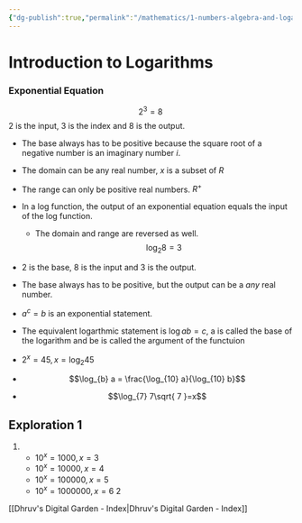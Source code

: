 ```yaml
---
{"dg-publish":true,"permalink":"/mathematics/1-numbers-algebra-and-logarithms/logarithms/intro-to-logarithms/","dgHomeLink":true,"dgPassFrontmatter":false,"dgShowLocalGraph":true}
---
```


# Introduction to Logarithms
### Exponential Equation
$$2^{3}=8$$
$2$ is the input, $3$ is the index and $8$ is the output.
- The base always has to be positive because the square root of a negative number is an imaginary number $i$. 
- The domain can be any real number, $x$ is a subset of $R$
- The range can only be positive real numbers. $R^{+}$
- In a log function, the output of an exponential equation equals the input of the log function.
	- The domain and range are reversed as well.
$$\log_{2} 8=3$$
- $2$ is the base, $8$ is the input and $3$ is the output.
- The base always has to be positive, but the output can be a *any* real number.

- $a^{c} = b$ is an exponential statement.
- The equivalent logarthmic statement is $\log{a} b = c$, a is called the base of the logarithm and be is called the argument of the functuion

- $2^{x} = 45, x = \log_2 45$
- $$\log_{b} a = \frac{\log_{10} a}{\log_{10} b}$$
- $$\log_{7} 7\sqrt{ 7 }=x$$

  

## Exploration 1
1. 
   - $10^{x} = 1000, x = 3$
   - $10^{x} = 10000, x = 4$
   - $10^{x} = 100000, x= 5$
   -  $10^{x} = 1000000, x= 6$
2


[[Dhruv's Digital Garden - Index|Dhruv's Digital Garden - Index]]
